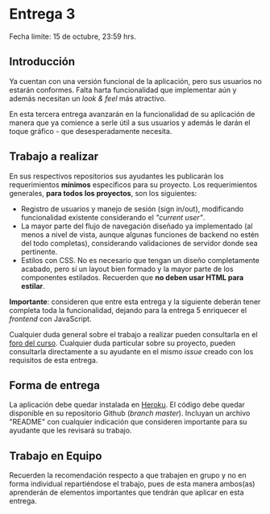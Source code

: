 # Entrega 3

Fecha límite: 15 de octubre, 23:59 hrs.

## Introducción

Ya cuentan con una versión funcional de la aplicación, pero sus usuarios no estarán conformes. Falta harta funcionalidad que implementar aún y además necesitan un *look & feel* más atractivo.

En esta tercera entrega avanzarán en la funcionalidad de su aplicación de manera que ya comience a serle útil a sus usuarios y además le darán el toque gráfico - que desesperadamente necesita.

## Trabajo a realizar

En sus respectivos repositorios sus ayudantes les publicarán los requerimientos **mínimos** específicos para su proyecto. Los requerimientos generales, **para todos los proyectos**, son los siguientes:

* Registro de usuarios y manejo de sesión (sign in/out), modificando funcionalidad existente considerando el *"current user"*.
* La mayor parte del flujo de navegación diseñado ya implementado (al menos a nivel de vista, aunque algunas funciones de backend no estén del todo completas), considerando validaciones de servidor donde sea pertinente.
* Estilos con CSS. No es necesario que tengan un diseño completamente acabado, pero sí un layout bien formado y la mayor parte de los componentes estilados. Recuerden que **no deben usar HTML para estilar**.

**Importante**: consideren que entre esta entrega y la siguiente deberán tener completa toda la funcionalidad, dejando para la entrega 5 enriquecer el *frontend* con JavaScript.

Cualquier duda general sobre el trabajo a realizar pueden consultarla en el [foro del curso](../../../#foro). Cualquier duda particular sobre su proyecto, pueden consultarla directamente a su ayudante en el mismo *issue* creado con los requisitos de esta entrega.

## Forma de entrega

La aplicación debe quedar instalada en [Heroku](https://www.heroku.com/). El código debe quedar disponible en su repositorio Github (*branch master*). Incluyan un archivo "README" con cualquier indicación que consideren importante para su ayudante que les revisará su trabajo.

## Trabajo en Equipo

Recuerden la recomendación respecto a que trabajen en grupo y no en forma individual repartiéndose el trabajo, pues de esta manera ambos(as) aprenderán de elementos importantes que tendrán que aplicar en esta entrega.